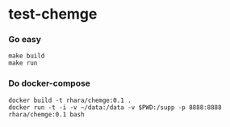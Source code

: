 # test-chemge

### Go easy
```
make build
make run
```

### Do docker-compose
```
docker build -t rhara/chemge:0.1 .
docker run -t -i -v ~/data:/data -v $PWD:/supp -p 8888:8888 rhara/chemge:0.1 bash
```
